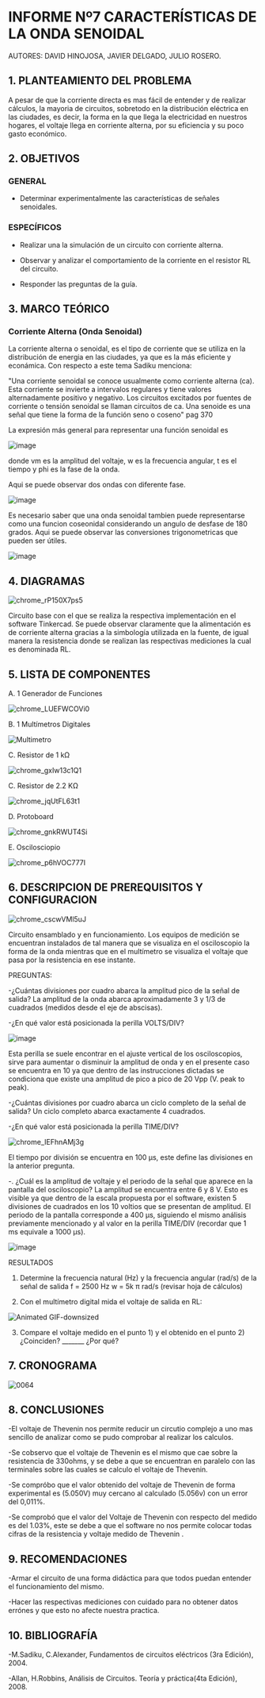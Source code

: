 # INFORME Nº7 CARACTERÍSTICAS DE LA ONDA SENOIDAL 
AUTORES: DAVID HINOJOSA,
         JAVIER DELGADO,
         JULIO ROSERO.

## 1. PLANTEAMIENTO DEL PROBLEMA
A pesar de que la corriente directa es mas fácil de entender y de realizar cálculos, la mayoria de circuitos, sobretodo en la distribución eléctrica en las ciudades, es decir,  la forma en la que llega la electricidad en nuestros hogares, el voltaje llega en corriente alterna, por su eficiencia y su poco gasto económico.

## 2. OBJETIVOS
### GENERAL

- Determinar experimentalmente las características de señales senoidales.

### ESPECÍFICOS

- Realizar una la simulación de un circuito con corriente alterna.

- Observar y analizar el comportamiento de la corriente en el resistor RL del circuito.

- Responder las preguntas de la guía.

## 3. MARCO TEÓRICO 

### Corriente Alterna (Onda Senoidal)

La corriente alterna o senoidal, es el tipo de corriente que se utiliza en la distribución de energia en las ciudades, ya que es la más eficiente y econámica. Con respecto a este tema Sadiku menciona:

"Una corriente senoidal se conoce usualmente como corriente alterna (ca). Esta corriente se invierte a intervalos regulares y tiene valores alternadamente positivo y negativo. Los circuitos excitados por fuentes de corriente o tensión senoidal se llaman circuitos de ca. Una senoide es una señal que tiene la forma de la función seno o coseno" pag 370

La expresión más general para representar una función senoidal es

![image](https://user-images.githubusercontent.com/64505672/90580782-502e3580-e18f-11ea-947c-04ef7b2185bc.png)

donde vm es la amplitud del voltaje, w es la frecuencia angular, t es el tiempo y phi es la fase de la onda.

Aqui se puede observar dos ondas con diferente fase.

![image](https://user-images.githubusercontent.com/64505672/90580911-9b484880-e18f-11ea-9947-a62d8edc38fc.png)
 
 Es necesario saber que una onda senoidal tambien puede representarse como una funcion coseonidal considerando un angulo de desfase de 180 grados.
 Aqui se puede observar las conversiones trigonometricas que pueden ser útiles.
 
 ![image](https://user-images.githubusercontent.com/64505672/90581092-08f47480-e190-11ea-8870-c1b416981f52.png)


## 4. DIAGRAMAS


![chrome_rP150X7ps5](https://user-images.githubusercontent.com/66037763/90582332-0fd0b680-e193-11ea-92eb-9da54c06277f.png)



Circuito base con el que se realiza la respectiva implementación en el software Tinkercad. Se puede observar claramente que la alimentación es de corriente alterna gracias a la simbología utilizada en la fuente, de igual manera la resistencia donde se realizan las respectivas mediciones la cual es denominada RL. 




## 5. LISTA DE COMPONENTES
A. 1 Generador de Funciones


![chrome_LUEFWCOVi0](https://user-images.githubusercontent.com/66037763/90581763-a1d7bf80-e191-11ea-9e2b-1254612c8019.png)



B. 1 Multímetros Digitales

![Multimetro](https://user-images.githubusercontent.com/66037763/86204443-252f4a00-bb2d-11ea-8508-0edf4c96af71.png)


C. Resistor de 1 kΩ


![chrome_gxIw13c1Q1](https://user-images.githubusercontent.com/66037763/86204259-aafec580-bb2c-11ea-9077-c7547372cc76.png)



C. Resistor de 2.2 KΩ



![chrome_jqUtFL63t1](https://user-images.githubusercontent.com/66037763/90581829-d77ca880-e191-11ea-9959-dccbc9f60745.png)



D. Protoboard


![chrome_gnkRWUT4Si](https://user-images.githubusercontent.com/66037763/84236208-e9b8d700-aabc-11ea-9985-2e94ef9d6adb.png)




E. Oscilosciopio



![chrome_p6hVOC777I](https://user-images.githubusercontent.com/66037763/90581876-f2e7b380-e191-11ea-8fed-2af53bdc9daa.png)




## 6. DESCRIPCION DE PREREQUISITOS Y CONFIGURACION


![chrome_cscwVMl5uJ](https://user-images.githubusercontent.com/66037763/90583799-b79bb380-e196-11ea-942b-9e39c3c68db1.png)


Circuito ensamblado y en funcionamiento. Los equipos de medición se encuentran instalados de tal manera que se visualiza en el osciloscopio la forma de la onda mientras que en el multímetro se visualiza el voltaje que pasa por la resistencia en ese instante. 


PREGUNTAS:

-¿Cuántas divisiones por cuadro abarca la amplitud pico de la señal de salida? 
La amplitud de la onda abarca aproximadamente 3 y 1/3 de cuadrados (medidos desde el eje de abscisas).

-¿En qué valor está posicionada la perilla VOLTS/DIV?

![image](https://user-images.githubusercontent.com/66037763/90584790-04808980-e199-11ea-9b35-bb3282caddd8.png)

Esta perilla se suele encontrar en el ajuste vertical de los osciloscopios, sirve para aumentar o disminuir la amplitud de onda y en el presente caso se encuentra en 10 ya que dentro de las instrucciones dictadas se condiciona que existe una amplitud de pico a pico de 20 Vpp (V. peak to peak).


-¿Cuántas divisiones por cuadro abarca un ciclo completo de la señal de salida? 
Un ciclo completo abarca exactamente 4 cuadrados.


-¿En qué valor está posicionada la perilla TIME/DIV?


![chrome_IEFhnAMj3g](https://user-images.githubusercontent.com/66037763/90586259-5ecf1980-e19c-11ea-9d08-ed1190bab00a.png)


El tiempo por división se encuentra en 100 µs, este define las divisiones en la anterior pregunta. 


-. ¿Cuál es la amplitud de voltaje y el periodo de la señal que aparece en la pantalla del osciloscopio?
La amplitud se encuentra entre 6 y 8 V. Esto es visible ya que dentro de la escala propuesta por el software, existen 5 divisiones de cuadrados en los 10 voltios que se presentan de amplitud. El periodo de la pantalla corresponde a 400 µs, siguiendo el mismo análisis previamente mencionado y al valor en la perilla TIME/DIV (recordar que 1 ms equivale a 1000 µs).

![image](https://user-images.githubusercontent.com/66037763/90585559-be2c2a00-e19a-11ea-8391-305d84e625bf.png)

RESULTADOS

1) Determine la frecuencia natural (Hz) y la frecuencia angular (rad/s) de la señal de
salida
f = 2500 Hz
w = 5k π rad/s
(revisar hoja de cálculos)

2) Con el multímetro digital mida el voltaje de salida en RL:

![Animated GIF-downsized](https://user-images.githubusercontent.com/66037763/90589450-bf158980-e1a3-11ea-8605-fd17fce8c91f.gif)

3) Compare el voltaje medido en el punto 1) y el obtenido en el punto 2)
¿Coinciden? _______ ¿Por qué? 

## 7. CRONOGRAMA
![0064](https://user-images.githubusercontent.com/66037557/87512435-9ea25e80-c63c-11ea-867b-50dd98a3fd8f.png)

## 8. CONCLUSIONES
-El voltaje de Thevenin nos permite reducir un circutio complejo a uno mas sencillo de analizar como se pudo comprobar al realizar los calculos.

-Se cobservo que el voltaje de Thevenin es el mismo que cae sobre la resistencia de 330ohms, y se debe a que se encuentran en paralelo con las terminales sobre las cuales se calculo el voltaje de Thevenin.

-Se compróbo que el valor obtenido del voltaje de Thevenin de forma experimental es (5.050V) muy cercano al calculado (5.056v)
con un error del 0,011%.

-Se comprobó que el valor del Voltaje de Thevenin con respecto del medido es del 1.03%, este se debe a que el software no nos permite colocar todas cifras de la resistencia y voltaje medido de Thevenin .


## 9. RECOMENDACIONES

-Armar el circuito de una forma didáctica para que todos puedan entender el funcionamiento del mismo.

-Hacer las respectivas mediciones con cuidado para no obtener datos errónes y que esto no afecte nuestra practica.



## 10. BIBLIOGRAFÍA

-M.Sadiku, C.Alexander, Fundamentos de circuitos eléctricos (3ra Edición), 2004.

-Allan, H.Robbins, Análisis de Circuitos. Teoría y práctica(4ta Edición), 2008.
